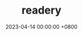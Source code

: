 ---
layout: post
title: "readery"
date: 2023-04-14 00:00:00 +0800
filter: swd
tags:
  - android development
  - flutter
  - mobile
img: assets/images/readery.png
permalink: /:year/:month/:title
---